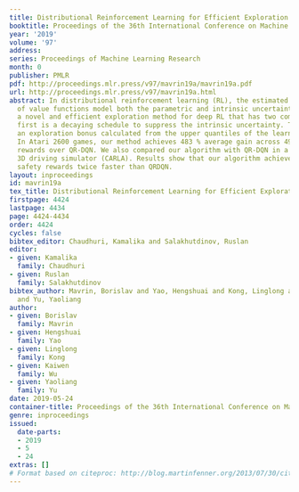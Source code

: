 ```yaml
---
title: Distributional Reinforcement Learning for Efficient Exploration
booktitle: Proceedings of the 36th International Conference on Machine Learning
year: '2019'
volume: '97'
address: 
series: Proceedings of Machine Learning Research
month: 0
publisher: PMLR
pdf: http://proceedings.mlr.press/v97/mavrin19a/mavrin19a.pdf
url: http://proceedings.mlr.press/v97/mavrin19a.html
abstract: In distributional reinforcement learning (RL), the estimated distribution
  of value functions model both the parametric and intrinsic uncertainties. We propose
  a novel and efficient exploration method for deep RL that has two components. The
  first is a decaying schedule to suppress the intrinsic uncertainty. The second is
  an exploration bonus calculated from the upper quantiles of the learned distribution.
  In Atari 2600 games, our method achieves 483 % average gain across 49 games in cumulative
  rewards over QR-DQN. We also compared our algorithm with QR-DQN in a challenging
  3D driving simulator (CARLA). Results show that our algorithm achieves nearoptimal
  safety rewards twice faster than QRDQN.
layout: inproceedings
id: mavrin19a
tex_title: Distributional Reinforcement Learning for Efficient Exploration
firstpage: 4424
lastpage: 4434
page: 4424-4434
order: 4424
cycles: false
bibtex_editor: Chaudhuri, Kamalika and Salakhutdinov, Ruslan
editor:
- given: Kamalika
  family: Chaudhuri
- given: Ruslan
  family: Salakhutdinov
bibtex_author: Mavrin, Borislav and Yao, Hengshuai and Kong, Linglong and Wu, Kaiwen
  and Yu, Yaoliang
author:
- given: Borislav
  family: Mavrin
- given: Hengshuai
  family: Yao
- given: Linglong
  family: Kong
- given: Kaiwen
  family: Wu
- given: Yaoliang
  family: Yu
date: 2019-05-24
container-title: Proceedings of the 36th International Conference on Machine Learning
genre: inproceedings
issued:
  date-parts:
  - 2019
  - 5
  - 24
extras: []
# Format based on citeproc: http://blog.martinfenner.org/2013/07/30/citeproc-yaml-for-bibliographies/
---
```


